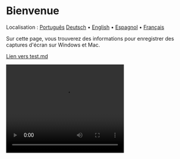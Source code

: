 # Bienvenue
Localisation : [Português](https://ewildingli.github.io/Global-Instructor-Guidelines/BP/) [Deutsch](https://ewildingli.github.io/Global-Instructor-Guidelines/DE/) • [English](https://ewildingli.github.io/Global-Instructor-Guidelines/) • [Espagnol](https://ewildingli.github.io/Global-Instructor-Guidelines/ES/) • [Français](https://ewildingli.github.io/Global-Instructor-Guidelines/FR/)

Sur cette page, vous trouverez des informations pour enregistrer des captures d'écran sur Windows et Mac.

[Lien vers test.md](https://ewildingli.github.io/Global-Instructor-Guidelines/test.html)

<video width="320" height="240" controls><source src="https://github.com/user-attachments/assets/6fa2e412-0073-41ed-81e4-6a23a32ee3ce" type="video/mp4">Votre navigateur ne prend pas en charge la balise vidéo.</video>